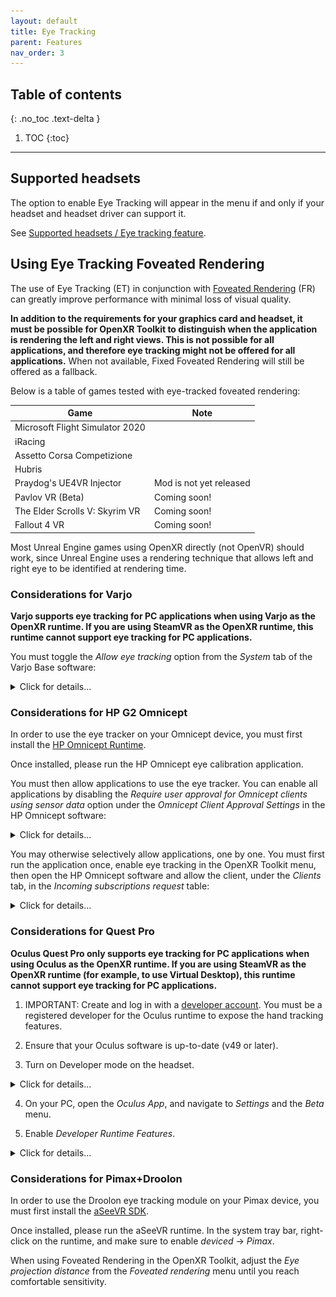 ```yaml
---
layout: default
title: Eye Tracking
parent: Features
nav_order: 3
---
```


## Table of contents
{: .no_toc .text-delta }

1. TOC
{:toc}

---

## Supported headsets

The option to enable Eye Tracking will appear in the menu if and only if your headset and headset driver can support it.

See [Supported headsets / Eye tracking feature](index#eye-tracking-feature).

## Using Eye Tracking Foveated Rendering

The use of Eye Tracking (ET) in conjunction with [Foveated Rendering](fr) (FR) can greatly improve performance with minimal loss of visual quality.

**In addition to the requirements for your graphics card and headset, it must be possible for OpenXR Toolkit to distinguish when the application is rendering the left and right views. This is not possible for all applications, and therefore eye tracking might not be offered for all applications.** When not available, Fixed Foveated Rendering will still be offered as a fallback.

Below is a table of games tested with eye-tracked foveated rendering:

| Game | Note |
| --- | --- |
| Microsoft Flight Simulator 2020 | |
| iRacing | |
| Assetto Corsa Competizione | |
| Hubris | |
| Praydog's UE4VR Injector | Mod is not yet released |
| Pavlov VR (Beta) | Coming soon! |
| The Elder Scrolls V: Skyrim VR | Coming soon! |
| Fallout 4 VR | Coming soon! |

Most Unreal Engine games using OpenXR directly (not OpenVR) should work, since Unreal Engine uses a rendering technique that allows left and right eye to be identified at rendering time.

### Considerations for Varjo

**Varjo supports eye tracking for PC applications when using Varjo as the OpenXR runtime. If you are using SteamVR as the OpenXR runtime, this runtime cannot support eye tracking for PC applications.**

You must toggle the _Allow eye tracking_ option from the _System_ tab of the Varjo Base software:

<details>
  <summary>Click for details...</summary>

  <img alt="Allow ET" src="site/varjo-et.png"><br>
  <b>This option must be enabled for OpenXR Toolkit to access the eye tracking data for its own implementation of Foveated Rendering.</b>

</details>

### Considerations for HP G2 Omnicept

In order to use the eye tracker on your Omnicept device, you must first install the [HP Omnicept Runtime](https://developers.hp.com/omnicept/downloads/hp-omnicept-runtime).

Once installed, please run the HP Omnicept eye calibration application.

You must then allow applications to use the eye tracker. You can enable all applications by disabling the _Require user approval for Omnicept clients using sensor data_ option under the _Omnicept Client Approval Settings_ in the HP Omnicept software:

<details>
  <summary>Click for details...</summary>

  <img alt="Allow all" src="site/omnicept-allow.png"><br>
  <b>Toggling Off the Require user approval will allow all applications to use the eye tracker.</b>

</details>
    
You may otherwise selectively allow applications, one by one. You must first run the application once, enable eye tracking in the OpenXR Toolkit menu, then open the HP Omnicept software and allow the client, under the _Clients_ tab, in the _Incoming subscriptions request_ table:

<details>
  <summary>Click for details...</summary>

  <img alt="Allow client" src="site/omnicept-perms.png"><br>
  <b>You can Accept Incoming subscriptions requests to selecting allow an application, while forbidding others.</b>

</details>

### Considerations for Quest Pro

**Oculus Quest Pro only supports eye tracking for PC applications when using Oculus as the OpenXR runtime. If you are using SteamVR as the OpenXR runtime (for example, to use Virtual Desktop), this runtime cannot support eye tracking for PC applications.**

1. IMPORTANT: Create and log in with a [developer account](https://developer.oculus.com/sign-up/). You must be a registered developer for the Oculus runtime to expose the hand tracking features.

2. Ensure that your Oculus software is up-to-date (v49 or later).

3. Turn on Developer mode on the headset.

<details>
  <summary>Click for details...</summary>

  <img alt="Enabling developer mode" src="site/oculus-dev-1.jpeg">
  <img alt="Enabling developer mode" src="site/oculus-dev-2.jpeg">

</details>

4. On your PC, open the _Oculus App_, and navigate to _Settings_ and the _Beta_ menu.

5. Enable _Developer Runtime Features_.

<details>
  <summary>Click for details...</summary>

  <img alt="Enabling developer mode" src="site/oculus-dev-3.jpeg">

</details>

### Considerations for Pimax+Droolon

In order to use the Droolon eye tracking module on your Pimax device, you must first install the [aSeeVR SDK](https://drive.google.com/file/d/1ELDtOnMa-MkgchmWFf7w5an-iPOFtQL8/view?usp=sharing&_ga=2.110383681.599346747.1650530138-1983392096.1642581798).

Once installed, please run the aSeeVR runtime. In the system tray bar, right-click on the runtime, and make sure to enable _deviced_ -> _Pimax_.

When using Foveated Rendering in the OpenXR Toolkit, adjust the _Eye projection distance_ from the _Foveated rendering_ menu until you reach comfortable sensitivity.
